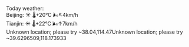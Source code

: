 Today weather:  
Beijing: ☀️ 🌡️+20°C 🌬️↖4km/h  
Tianjin: ☀️ 🌡️+22°C 🌬️↑7km/h  
Unknown location; please try ~38.04,114.47Unknown location; please try ~39.6296509,118.173933  
